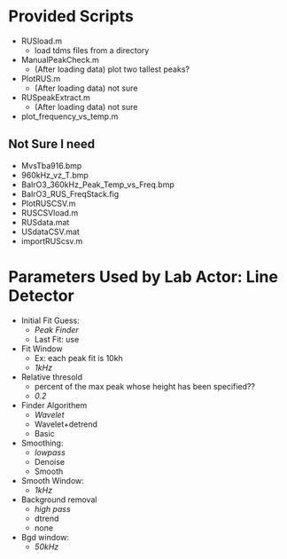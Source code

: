 
# Provided Scripts #
* RUSload.m
    - load tdms files from a directory
* ManualPeakCheck.m
    - (After loading data) plot two tallest peaks?
* PlotRUS.m
    - (After loading data) not sure
* RUSpeakExtract.m
    - (After loading data) not sure
* plot_frequency_vs_temp.m

## Not Sure I need ##
* MvsTba916.bmp
* 960kHz_vz_T.bmp
* BaIrO3_360kHz_Peak_Temp_vs_Freq.bmp
* BaIrO3_RUS_FreqStack.fig
* PlotRUSCSV.m
* RUSCSVload.m
* RUSdata.mat
* USdataCSV.mat
* importRUScsv.m

# Parameters Used by Lab Actor: Line Detector #
* Initial Fit Guess:
    - _Peak Finder_
    - Last Fit: use
* Fit Window
    - Ex: each peak fit is 10kh
    - _1kHz_
* Relative thresold
    - percent of the max peak whose height has been specified??
    - _0.2_
* Finder Algorithem
    - _Wavelet_
    - Wavelet+detrend
    - Basic
* Smoothing:
    - _lowpass_
    - Denoise
    - Smooth
* Smooth Window:
    - _1kHz_
* Background removal
    - _high pass_
    - dtrend
    - none
* Bgd window:
    - _50kHz_






